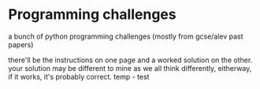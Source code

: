 # Programming challenges
a bunch of python programming challenges (mostly from gcse/alev past papers)

there'll be the instructions on one page and a worked solution on the other. your solution may be different to mine as we all think differently, eitherway, if it works, it's probably correct. 
temp - test